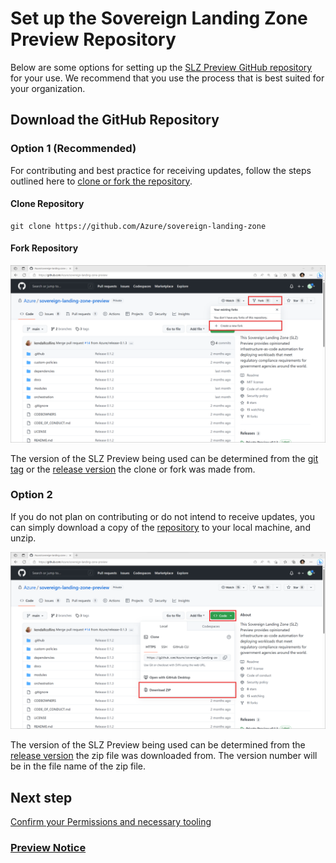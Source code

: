 # Set up the Sovereign Landing Zone Preview Repository

Below are some options for setting up the [SLZ Preview GitHub repository](https://github.com/Azure/sovereign-landing-zone) for your use. We recommend that you use the process that is best suited for your organization.

## Download the GitHub Repository

### Option 1 (Recommended)

For contributing and best practice for receiving updates, follow the steps outlined here to [clone or fork the repository](https://docs.github.com/en/get-started/quickstart/fork-a-repo).
#### Clone Repository
```
git clone https://github.com/Azure/sovereign-landing-zone
```
#### Fork Repository
  ![Fork Repository screenshot](images/forkgithubrepo.png)

The version of the SLZ Preview being used can be determined from the [git tag](https://git-scm.com/docs/git-tag) or the [release version](https://docs.github.com/en/repositories/releasing-projects-on-github/about-releases) the clone or fork was made from.

### Option 2

If you do not plan on contributing or do not intend to receive updates, you can simply download a copy of the [repository](https://github.com/Azure/sovereign-landing-zone) to your local machine, and unzip.

  ![Screenshot of .zip download](images/downloadzipofrepo.png)

The version of the SLZ Preview being used can be determined from the [release version](https://docs.github.com/en/repositories/releasing-projects-on-github/about-releases) the zip file was downloaded from. The version number will be in the file name of the zip file.

## Next step

[Confirm your Permissions and necessary tooling](05-Permissions-Tooling.md)

### [Preview Notice](./PREVIEW.md)
